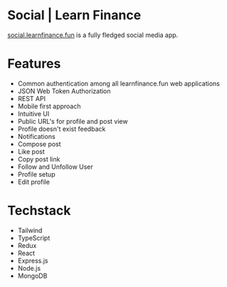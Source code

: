 # Social | Learn Finance

[social.learnfinance.fun](https://social.learnfinance.fun) is a fully fledged social media app.

# Features
- Common authentication among all learnfinance.fun web applications
- JSON Web Token Authorization
- REST API
- Mobile first approach
- Intuitive UI
- Public URL's for profile and post view
- Profile doesn't exist feedback
- Notifications
- Compose post
- Like post
- Copy post link
- Follow and Unfollow User
- Profile setup
- Edit profile

# Techstack

- Tailwind
- TypeScript
- Redux
- React
- Express.js
- Node.js
- MongoDB